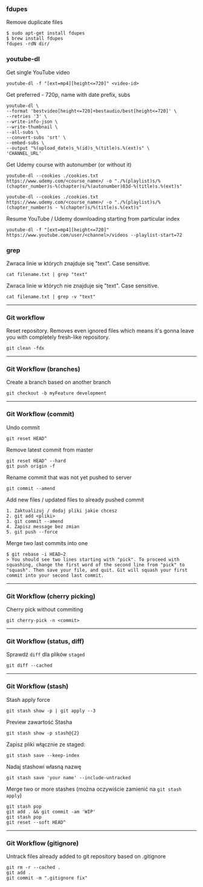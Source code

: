 ### fdupes

Remove duplicate files
```
$ sudo apt-get install fdupes
$ brew install fdupes
fdupes -rdN dir/
```

### youtube-dl

Get single YouTube video
```
youtube-dl -f "[ext=mp4][height<=720]" <video-id>
```

Get preferred - 720p, name with date prefix, subs
```
youtube-dl \
--format 'bestvideo[height<=720]+bestaudio/best[height<=720]' \
--retries '3' \
--write-info-json \
--write-thumbnail \
--all-subs \
--convert-subs 'srt' \
--embed-subs \
--output "%(upload_date)s_%(id)s_%(title)s.%(ext)s" \
'CHANNEL_URL'
```

Get Udemy course with autonumber (or without it)
```
youtube-dl --cookies ./cookies.txt https://www.udemy.com/<course_name>/ -o "./%(playlist)s/%(chapter_number)s-%(chapter)s/%(autonumber)03d-%(title)s.%(ext)s"

youtube-dl --cookies ./cookies.txt https://www.udemy.com/<course_name>/ -o "./%(playlist)s/%(chapter_number)s - %(chapter)s/%(title)s.%(ext)s"
```

Resume YouTube / Udemy downloading starting from particular index
```
youtube-dl -f "[ext=mp4][height<=720]" https://www.youtube.com/user/<channel>/videos --playlist-start=72
```

### grep

Zwraca linie w których znajduje się "text". Case sensitive.
```
cat filename.txt | grep "text"
```

Zwraca linie w których nie znajduje się "text". Case sensitive.
```
cat filename.txt | grep -v "text"
```

---

### Git workflow

Reset repository. Removes even ignored files which means it's gonna leave you with completely fresh-like repository.
```
git clean -fdx
```

---

### Git Workflow (branches)

Create a branch based on another branch
```
git checkout -b myFeature development
```

---

### Git Workflow (commit)

Undo commit
```
git reset HEAD^
```

Remove latest commit from master
```
git reset HEAD^ --hard
git push origin -f
```

Rename commit that was not yet pushed to server
```
git commit --amend
```

Add new files / updated files to already pushed commit
```
1. Zaktualizuj / dodaj pliki jakie chcesz
2. git add <pliki>
3. git commit --amend
4. Zapisz message bez zmian
5. git push --force
```

Merge two last commits into one
```
$ git rebase -i HEAD~2
> You should see two lines starting with "pick". To proceed with squashing, change the first word of the second line from "pick" to "squash". Then save your file, and quit. Git will squash your first commit into your second last commit.
```

---

### Git Workflow (cherry picking)

Cherry pick without commiting
```
git cherry-pick -n <commit>
```

---

### Git Workflow (status, diff)

Sprawdź `diff` dla plików `staged`
```
git diff --cached
```

---

### Git Workflow (stash)

Stash apply force
```
git stash show -p | git apply --3
```

Preview zawartość Stasha
```
git stash show -p stash@{2}
```

Zapisz pliki włącznie ze staged:
```
git stash save --keep-index
```

Nadaj stashowi własną nazwę
```
git stash save 'your name' --include-untracked
```

Merge two or more stashes (można oczywiście zamienić na `git stash apply`)
```
git stash pop
git add . && git commit -am 'WIP'
git stash pop
git reset --soft HEAD^
```

---

### Git Workflow (gitignore)

Untrack files already added to git repository based on .gitignore
```
git rm -r --cached .
git add .
git commit -m ".gitignore fix"
```
